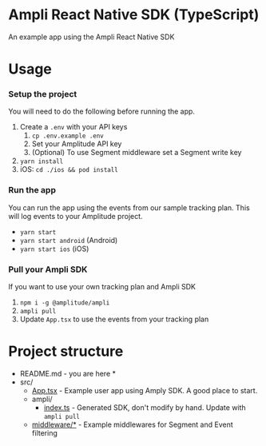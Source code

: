 # Ampli React Native SDK (TypeScript)
An example app using the Ampli React Native SDK

# Usage

### Setup the project
You will need to do the following before running the app.
1. Create a `.env` with your API keys
    1. `cp .env.example .env`
    2. Set your Amplitude API key
    3. (Optional) To use Segment middleware set a Segment write key
2. `yarn install`
3. iOS: `cd ./ios && pod install`

### Run the app
You can run the app using the events from our sample tracking plan.
This will log events to your Amplitude project.
* `yarn start`
* `yarn start android` (Android)
* `yarn start ios` (iOS)

### Pull your Ampli SDK
If you want to use your own tracking plan and Ampli SDK
1. `npm i -g @amplitude/ampli`
2. `ampli pull`
3. Update `App.tsx` to use the events from your tracking plan

# Project structure
* README.md - you are here *
* src/
    * [App.tsx](src/App.tsx) - Example user app using Amply SDK. A good place to start.
    * ampli/
        * [index.ts](src/ampli/index.ts) - Generated SDK, don't modify by hand. Update with `ampli pull`
    * [middleware/*](src/middleware) - Example middlewares for Segment and Event filtering
